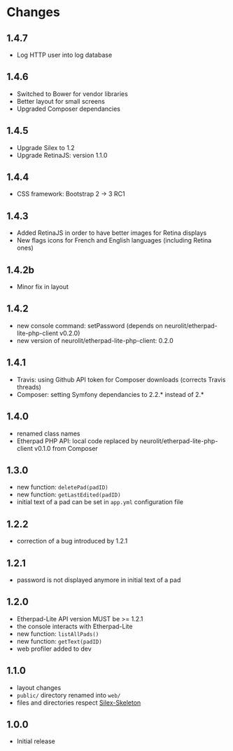Changes
=======

## 1.4.7

* Log HTTP user into log database

## 1.4.6

* Switched to Bower for vendor libraries
* Better layout for small screens
* Upgraded Composer dependancies
 
## 1.4.5 

* Upgrade Silex to 1.2
* Upgrade RetinaJS: version 1.1.0

## 1.4.4 

* CSS framework: Bootstrap 2 -> 3 RC1

## 1.4.3

* Added RetinaJS in order to have better images for Retina displays
* New flags icons for French and English languages (including Retina ones) 

## 1.4.2b

* Minor fix in layout

## 1.4.2 

* new console command: setPassword (depends on neurolit/etherpad-lite-php-client v0.2.0)
* new version of neurolit/etherpad-lite-php-client: 0.2.0

## 1.4.1 

* Travis: using Github API token for Composer downloads
  (corrects Travis threads)
* Composer: setting Symfony dependancies to 2.2.* instead of 2.*

## 1.4.0

* renamed class names
* Etherpad PHP API: local code replaced by neurolit/etherpad-lite-php-client v0.1.0 from Composer

## 1.3.0

* new function: `deletePad(padID)`
* new function: `getLastEdited(padID)`
* initial text of a pad can be set in `app.yml` configuration file

## 1.2.2

* correction of a bug introduced by 1.2.1

## 1.2.1

* password is not displayed anymore in initial text of a pad

## 1.2.0

* Etherpad-Lite API version MUST be >= 1.2.1
* the console interacts with Etherpad-Lite
* new function: `listAllPads()`
* new function: `getText(padID)`
* web profiler added to dev

## 1.1.0

* layout changes
* `public/` directory renamed into `web/`
* files and directories respect [Silex-Skeleton](https://github.com/fabpot/Silex-Skeleton)

## 1.0.0

* Initial release
